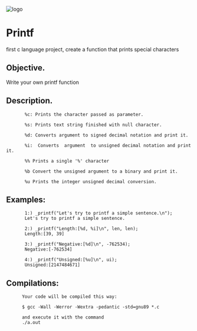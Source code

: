 ![logo](https://user-images.githubusercontent.com/85509333/140988843-905a68d8-cd62-4db6-ba4c-d41d863c5dc9.jpg)
# Printf
first c language project, create a function that prints special characters

## Objective. ##
Write your own printf function 



## Description. ##


```
       %c: Prints the character passed as parameter.

       %s: Prints text string finished with null character.

       %d: Converts argument to signed decimal notation and print it.

       %i:  Converts  argument  to unsigned decimal notation and print it.

       %% Prints a single '%' character

       %b Convert the unsigned argument to a binary and print it.

       %u Prints the integer unsigned decimal conversion.
```

## Examples: ##
```
       1:) _printf("Let's try to printf a simple sentence.\n");
       Let's try to printf a simple sentence.
       
       2:) _printf("Length:[%d, %i]\n", len, len);
       Length:[39, 39]
       
       3:) _printf("Negative:[%d]\n", -762534);
       Negative:[-762534]
       
       4:) _printf("Unsigned:[%u]\n", ui);
       Unsigned:[2147484671]
```
## Compilations: ##
```
      Your code will be compiled this way:

      $ gcc -Wall -Werror -Wextra -pedantic -std=gnu89 *.c

      and execute it with the command 
      ./a.out
```
